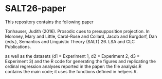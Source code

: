 # SALT26-paper
This repository contains the following paper

Tonhauser, Judith (2016). Prosodic cues to presupposition projection. In Moroney, Mary and Little, Carol-Rose and Collard, Jacob and Burgdorf, Dan (eds.), Semantics and Linguistic Theory (SALT) 26. LSA and CLC Publications.

as well as the datasets (d1 = Experiment 1, d2 = Experiment 2, d3 = Experiment 3) and the R code for generating the figures and replicating the ordinal regression analyses reported in the paper: the file analysis.R contains the main code; it uses the functions defined in helpers.R.
